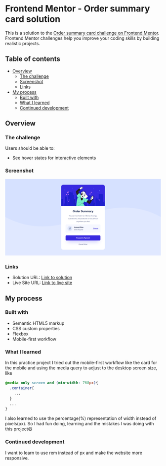 # Frontend Mentor - Order summary card solution

This is a solution to the [Order summary card challenge on Frontend Mentor](https://www.frontendmentor.io/challenges/order-summary-component-QlPmajDUj). Frontend Mentor challenges help you improve your coding skills by building realistic projects. 

## Table of contents

- [Overview](#overview)
  - [The challenge](#the-challenge)
  - [Screenshot](#screenshot)
  - [Links](#links)
- [My process](#my-process)
  - [Built with](#built-with)
  - [What I learned](#what-i-learned)
  - [Continued development](#continued-development)
## Overview

### The challenge

Users should be able to:

- See hover states for interactive elements

### Screenshot

![](./screenshot.png)

### Links

- Solution URL: [Link to solution](https://github.com/karthi802/frontend-mentor-challenges/edit/master/order-summary-component)
- Live Site URL: [Link to live site](https://karthi802.github.io/frontend-mentor-challenges/order-summary-component/index.html)

## My process

### Built with

- Semantic HTML5 markup
- CSS custom properties
- Flexbox
- Mobile-first workflow

### What I learned

In this practice project I tried out the mobile-first workflow like the card for the mobile and using the media query to adjust to the desktop screen size, like

```css
@media only screen and (min-width: 768px){
  .container{
    ...
  }
  ...
}
```
I also learned to use the percentage(%) representation of width instead of pixels(px). So I had fun doing, learning and the mistakes I was doing with this project😋

### Continued development

I want to learn to use rem instead of px and make the website more responsive.
